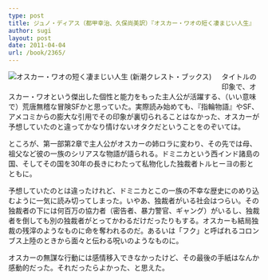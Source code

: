 ```yaml
---
type: post
title: ジュノ・ディアス（都甲幸治、久保尚美訳）『オスカー・ワオの短く凄まじい人生』
author: sugi
layout: post
date: 2011-04-04
url: /book/2365/
---
```

<a href="http://www.amazon.co.jp/exec/obidos/ASIN/4105900897/chezsugi-22/ref=nosim/" onclick="_gaq.push(['_trackEvent', 'outbound-article', 'http://www.amazon.co.jp/exec/obidos/ASIN/4105900897/chezsugi-22/ref=nosim/', '']);" name="amazletlink" target="_blank"><img src="http://i1.wp.com/ecx.images-amazon.com/images/I/51ba9r2cFsL._SL160_.jpg?w=660" alt="オスカー・ワオの短く凄まじい人生 (新潮クレスト・ブックス)" class="alignleft" style="float: left; margin: 0 20px 20px 0;" data-recalc-dims="1" /></a>

タイトルの印象で、オスカー・ワオという傑出した個性と能力をもった主人公が活躍する、（いい意味で）荒唐無稽な冒険SFかと思っていた。実際読み始めても、『指輪物語』やSF、アメコミからの膨大な引用でその印象が裏切られることはなかった、オスカーが予想していたのと違ってかなり情けないオタクだということをのぞいては。

ところが、第一部第2章で主人公がオスカーの姉ロラに変わり、その先では母、祖父など彼の一族のシリアスな物語が語られる。ドミニカという西インド諸島の国、そしてその国を30年の長きにわたって私物化した独裁者トルヒーヨの影とともに。

予想していたのとは違ったけれど、ドミニカとこの一族の不幸な歴史にのめり込むように一気に読み切ってしまった。いやあ、独裁者がいる社会はつらい。その独裁者の下には何百万の協力者（密告者、暴力警官、ギャング）がいるし、独裁者を倒しても別の独裁者がとってかわるだけだったりもする。オスカーも結局独裁の残滓のようなものに命を奪われるのだ。あるいは「フク」と呼ばれるコロンブス上陸のときから面々と伝わる呪いのようなものに。

オスカーの無謀な行動には感情移入できなかったけど、その最後の手紙はなんか感動的だった。それだったらよかった、と思えた。


